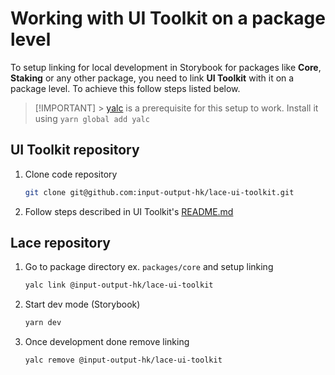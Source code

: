 # Working with UI Toolkit on a package level

To setup linking for local development in Storybook for packages like **Core**,
**Staking** or any other package, you need to link **UI Toolkit** with it on a package level.
To achieve this follow steps listed below.

> [!IMPORTANT] > [yalc](https://github.com/wclr/yalc) is a prerequisite for this setup to work. Install it using `yarn global add yalc`

## UI Toolkit repository

1. Clone code repository

   ```sh
   git clone git@github.com:input-output-hk/lace-ui-toolkit.git
   ```

2. Follow steps described in UI Toolkit's [README.md](https://github.com/input-output-hk/lace-ui-toolkit?tab=readme-ov-file#link-lace-ui-toolkit-for-local-development--testing)

## Lace repository

1. Go to package directory ex. `packages/core` and setup linking

   ```sh
   yalc link @input-output-hk/lace-ui-toolkit
   ```

2. Start dev mode (Storybook)

   ```sh
   yarn dev
   ```

3. Once development done remove linking

   ```sh
   yalc remove @input-output-hk/lace-ui-toolkit
   ```
